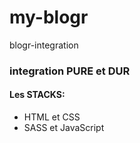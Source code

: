 # my-blogr
blogr-integration
### integration PURE et DUR
#### Les STACKS:
- HTML et CSS
- SASS et JavaScript